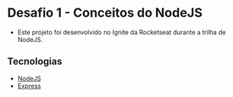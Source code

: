 # Desafio 1 - Conceitos do NodeJS

 - Este projeto foi desenvolvido no Ignite da Rocketseat durante a trilha de NodeJS.
 
## Tecnologias
  
 - [NodeJS](https://nodejs.org/en/)
 - [Express](https://expressjs.com/pt-br/)

